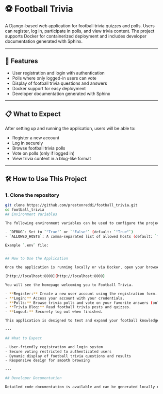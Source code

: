 # ⚽ Football Trivia

A Django-based web application for football trivia quizzes and polls. Users can register, log in, participate in polls, and view trivia content. The project supports Docker for containerized deployment and includes developer documentation generated with Sphinx.

---

## 🚀 Features

- User registration and login with authentication  
- Polls where only logged-in users can vote  
- Display of football trivia questions and answers  
- Docker support for easy deployment  
- Developer documentation generated with Sphinx  

---

## 📋 What to Expect

After setting up and running the application, users will be able to:

- Register a new account  
- Log in securely  
- Browse football trivia polls  
- Vote on polls (only if logged in)  
- View trivia content in a blog-like format  

---

## 🛠️ How to Use This Project

### 1. Clone the repository

```bash
git clone https://github.com/prestonreddi/football_trivia.git
cd football_trivia
## Environment Variables

The following environment variables can be used to configure the project:

- `DEBUG`: Set to `"True"` or `"False"` (default: `"True"`)
- `ALLOWED_HOSTS`: A comma-separated list of allowed hosts (default: `"localhost,127.0.0.1"`)

Example `.env` file:

---
## How to Use the Application

Once the application is running locally or via Docker, open your browser and go to:

[http://localhost:8000](http://localhost:8000)

You will see the homepage welcoming you to Football Trivia.

- **Register:** Create a new user account using the registration form.  
- **Login:** Access your account with your credentials.  
- **Polls:** Browse trivia polls and vote on your favorite answers (only available when logged in).  
- **Trivia Blog:** Read football trivia posts and quizzes.  
- **Logout:** Securely log out when finished.

This application is designed to test and expand your football knowledge with interactive polls and trivia content.

---

## What to Expect

- User-friendly registration and login system  
- Secure voting restricted to authenticated users  
- Dynamic display of football trivia questions and results  
- Responsive design for smooth browsing  

---

## Developer Documentation

Detailed code documentation is available and can be generated locally using Sphinx. Follow the instructions in the "Developer Documentation" section to build and view the docs.


